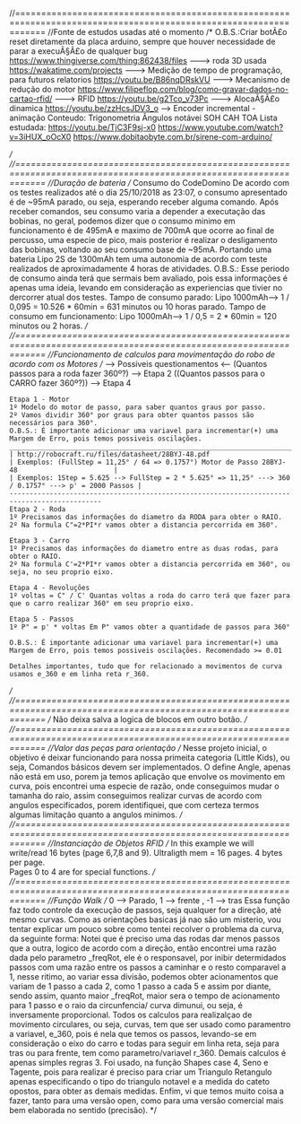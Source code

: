 //==================================================================================================================
//Fonte de estudos usadas até o momento
/*
	O.B.S.:Criar botÃ£o reset diretamente da placa arduino, sempre que houver necessidade de parar a execuÃ§Ã£o de qualquer bug
	https://www.thingiverse.com/thing:862438/files ---> roda 3D usada
	https://wakatime.com/projects ---> Medição de tempo de programação, para futuros relatorios
	https://youtu.be/B86nqDRskVU ---> Mecanismo de redução do motor
	https://www.filipeflop.com/blog/como-gravar-dados-no-cartao-rfid/ ---> RFID
	https://youtu.be/g2Tco_v73Pc ---> AlocaÃ§Ã£o dinamica
	https://youtu.be/zzHcsJDV3_o --> Encoder incremental - animação
	Conteudo: Trigonometria Ângulos notávei SOH CAH TOA
	Lista estudada:
	https://youtu.be/TjC3F9sj-x0
	https://www.youtube.com/watch?v=3iHUX_oOcX0
	https://www.dobitaobyte.com.br/sirene-com-arduino/
	
*/
//==================================================================================================================
//Duração de bateria
/*
	Consumo do CodeDomino
		De acordo com os testes realizados até o dia 25/10/2018 as 23:07, o consumo apresentado é de ~95mA parado,
		ou seja, esperando receber alguma comando.
		Após receber comandos, seu consumo varia a depender a executação das bobinas, no geral, podemos dizer que
		o consumo minimo em funcionamento é de 495mA e maximo de 700mA que ocorre ao final de percusso, uma especie
		de pico, mais posterior é realizar o desligamento das bobinas, voltando ao seu consumo base de ~95mA.
		Portando uma bateria Lipo 2S de 1300mAh tem uma autonomia de acordo com teste realizados de aproximadamente
		4 horas de atividades. 
		O.B.S.: Esse periodo de consumo ainda terá que sermais bem avaliado, pois essa informações é apenas uma ideia,
		levando em consideração as experiencias que tivier no dercorrer atual dos testes.
		Tampo de consumo parado: Lipo 1000mAh--> 1 / 0,095 = 10.526 * 60min = 631 minutos ou 10 horas parado.
		Tampo de consumo em funcionamento: Lipo 1000mAh--> 1 / 0,5 = 2 * 60min = 120 minutos ou 2 horas.
*/
//==================================================================================================================
//Funcionamento de calculos para movimentação do robo de acordo com os Motores
/*
	--> Possiveis questionamentos <--
	(Quantos passos para a roda fazer 360º?) --> Etapa 2
	((Quantos passos para o CARRO fazer 360º?)) --> Etapa 4

	Etapa 1 - Motor
	1º Modelo do motor de passo, para saber quantos graus por passo. 
	2º Vamos dividir 360° por graus para obter quantos passos são necessários para 360°.
	O.B.S.: É importante adicionar uma variavel para incrementar(+) uma Margem de Erro, pois temos possiveis oscilações.
	_____________________________________________________________________________________________
	| http://robocraft.ru/files/datasheet/28BYJ-48.pdf 
	| Exemplos: (FullStep = 11,25° / 64 => 0.1757°) Motor de Passo 28BYJ-48                        |
	| Exemplos: 1Step = 5.625 --> FullStep = 2 * 5.625° => 11,25° ---> 360 / 0.1757° ---> p' = 2000 Passos |
	---------------------------------------------------------------------------------------------
	Etapa 2 - Roda                                  
	1º Precisamos das informações do diametro da RODA para obter o RAIO.
	2º Na formula C"=2*PI*r vamos obter a distancia percorrida em 360°.

	Etapa 3 - Carro
	1º Precisamos das informações do diametro entre as duas rodas, para obter o RAIO.
	2º Na formula C'=2*PI*r vamos obter a distancia percorrida em 360°, ou seja, no seu proprio eixo.

	Etapa 4 - Revoluções                   
	1º voltas = C" / C' Quantas voltas a roda do carro terá que fazer para que o carro realizar 360° em seu proprio eixo.

	Etapa 5 - Passos 
	1º P" = p' * voltas Em P" vamos obter a quantidade de passos para 360°

	O.B.S.: É importante adicionar uma variavel para incrementar(+) uma Margem de Erro, pois temos possiveis oscilações. Recomendado >= 0.01

	Detalhes importantes, tudo que for relacionado a movimentos de curva usamos e_360 e em linha reta r_360.
*/
//==================================================================================================================
/*
	Não deixa salva a logica de blocos em outro botão.
*/
//==================================================================================================================
//Valor das peças para orientação
/*
	Nesse projeto inicial, o objetivo é deixar funcionando para nossa primeita categoria (Little Kids), ou seja, 
	Comandos básicos devem ser implementados. O define Angle, apenas não está em uso, porem ja temos aplicação que envolve 
	os movimento em curva, pois encontrei uma especie de razão, onde conseguimos mudar o tamanha do raio, assim conseguimos realizar
	curvas de acordo com angulos especificados, porem identifiquei, que com certeza termos algumas limitação quanto a angulos minimos.
*/
//==================================================================================================================
//Instanciação de Objetos RFID
/*
	In this example we will write/read 16 bytes (page 6,7,8 and 9).
	Ultraligth mem = 16 pages. 4 bytes per page.  
	Pages 0 to 4 are for special functions. 
*/
//==================================================================================================================
//Função Walk
/*
		0 --> Parado, 1 --> frente , -1 --> tras
		Essa função faz todo controle da execução de passos, seja qualquer for a direção, até mesmo curvas. 
		Como as orientações basicas já nao são um misterio, vou tentar explicar um pouco sobre como tentei recolver
		o problema da curva, da seguinte forma: 
		Notei que é preciso uma das rodas dar menos passos que a outra, logico de acordo com a direção, então encontrei uma razão 
		dada pelo parametro _freqRot, ele é o responsavel, por inibir determidados passos com uma razão entre os passos a caminhar e
		o resto comparavel a 1, nesse ritimo, ao variar essa divisão, podemos obter acionamentos que variam de 1 passo a cada 2, como
		1 passo a cada 5 e assim por diante, sendo assim, quanto maior _freqRot, maior sera o tempo de acionamento para 1 passo e o raio 
		da circunfencia/ curva dimunui, ou seja, é inversamente proporcional. Todos os calculos para realizalçao de movimento circulares, 
		ou seja, curvas, tem que ser usado como paramentro a variavel, e_360, pois é nela que temos os passos, levando-se em consideração
		o eixo do carro e todas para seguir em linha reta, seja para tras ou para frente, tem como parametro/variavel r_360.
		Demais calculos é apenas simples regras 3. Foi usado, na função Shapes case 4, Seno e Tagente, pois para realizar é preciso para
		criar um Triangulo Retangulo apenas especificando o tipo do triangulo notavel e a medida do cateto opostos, para obter as demais
		medidas. 
		Enfim, vi que temos muito coisa a fazer, tanto para uma versão open, como para uma versão comercial mais bem elaborada no sentido (precisão). 
*/